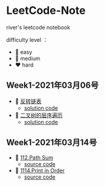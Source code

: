 # LeetCode-Note
river's leetcode notebook

difficulty level ：
- :green_heart: easy
- :purple_heart: medium
- :heart: hard

## Week1-2021年03月06号
- :green_heart: [反转链表](https://leetcode-cn.com/problems/fan-zhuan-lian-biao-lcof/)
    - [solution code](solution/FanZhuanLianBiaoLcof.java)
- :green_heart: [二叉树的层序遍历](https://leetcode-cn.com/problems/binary-tree-level-order-traversal/)
    - [solution code](solution/BinaryTreeLevelOrderTraversal.java)

## Week1-2021年03月14号
- :green_heart: [112.Path Sum](https://leetcode-cn.com/problems/path-sum/)
  - [source code](solution/PathSum.java)
- :green_heart: [1114.Print in Order](https://leetcode-cn.com/problems/print-in-order/)
  - [source code](solution/PrintInOrder.java)